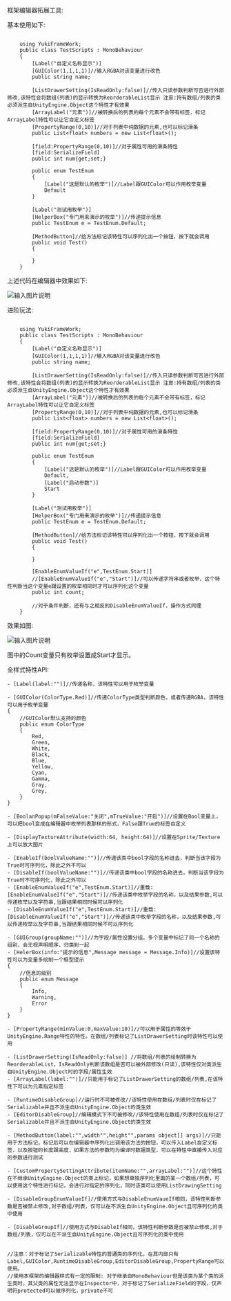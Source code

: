 框架编辑器拓展工具:

基本使用如下:

```

	using YukiFrameWork;
	public class TestScripts : MonoBehaviour
	{
		[Label("自定义名称显示")]
		[GUIColor(1,1,1,1)]//输入RGBA对该变量进行改色
		public string name;

		[ListDrawerSetting(IsReadOnly:false)]//传入只读参数判断可否进行外部修改,该特性会将数组(列表)的显示转换为ReorderableList显示 注意:持有数组/列表的类必须派生自UnityEngine.Object这个特性才有效果
		[ArrayLabel("元素")]//被转换后的列表的每个元素不会带有标签，标记ArrayLabel特性可以让它自定义标签
		[PropertyRange(0,10)]//对于列表中纯数据的元素,也可以标记滑条
		public List<float> numbers = new List<float>();

		[field:PropertyRange(0,10)]//对于属性可用的滑条特性
		[field:SerializeField]
		public int num{get;set;}

		public enum TestEnum
		{
			[Label("这是默认的枚举")]//Label跟GUIColor可以作用枚举变量
			Default
		}

		[Label("测试用枚举")]
		[HelperBox("专门用来演示的枚举")]//传递提示信息
		public TestEnum e = TestEnum.Default;

		[MethodButton]//给方法标记该特性可以序列化出一个按钮，按下就会调用
		public void Test()
		{

		}
	}
```

上述代码在编辑器中效果如下:

![输入图片说明](Texture/Editor1.png)

进阶玩法:

```

	using YukiFrameWork;
	public class TestScripts : MonoBehaviour
	{
		[Label("自定义名称显示")]
		[GUIColor(1,1,1,1)]//输入RGBA对该变量进行改色
		public string name;

		[ListDrawerSetting(IsReadOnly:false)]//传入只读参数判断可否进行外部修改,该特性会将数组(列表)的显示转换为ReorderableList显示 注意:持有数组/列表的类必须派生自UnityEngine.Object这个特性才有效果
		[ArrayLabel("元素")]//被转换后的列表的每个元素不会带有标签，标记ArrayLabel特性可以让它自定义标签
		[PropertyRange(0,10)]//对于列表中纯数据的元素,也可以标记滑条
		public List<float> numbers = new List<float>();

		[field:PropertyRange(0,10)]//对于属性可用的滑条特性
		[field:SerializeField]	
		public int num{get;set;}

		public enum TestEnum
		{
			[Label("这是默认的枚举")]//Label跟GUIColor可以作用枚举变量
			Default,
			[Label("启动参数")]
			Start
		}

		[Label("测试用枚举")]
		[HelperBox("专门用来演示的枚举")]//传递提示信息
		public TestEnum e = TestEnum.Default;

		[MethodButton]//给方法标记该特性可以序列化出一个按钮，按下就会调用
		public void Test()
		{

		}

		[EnableEnumValueIf("e",TestEnum.Start)]
		//[EnableEnumValueIf("e","Start")]//可以传递字符串或者枚举，这个特性判断当这个变量e跟设置的枚举相同时才可以序列化这个变量
		public int count;

		//对于条件判断，还有与之相反的DisableEnumValueIf，操作方式同理
	}
```

效果如图:

![输入图片说明](Texture/Editor2.png)

图中的Count变量只有枚举设置成Start才显示。

全样式特性API:

	- [Label(label:"")]//传递名称，该特性可以用于枚举变量

	- [GUIColor(ColorType.Red)]//传递ColorType类型判断颜色，或者传递RGBA，该特性可以用于枚举变量
	{
		//GUIColor默认支持的颜色
		public enum ColorType
		{
			Red,
			Green,
			White,
			Black,
			Blue,
			Yellow,
			Cyan,
			Gamma,
			Gray,
			Grey,		
		}
	}

	- [BoolanPopup(mFalseValue:"关闭",mTrueValue:"开启")]//设置在Bool变量上，可以把bool变成在编辑器中枚举列表那样的形式，False跟True的标签自定义

	- [DisplayTextureAttribute(width:64, height:64)]//设置在Sprite/Texture上可以放大图片

	- [EnableIf(boolValueName:"")]//传递该类中bool字段的名称进去，判断当该字段为True时可序列化，除此之外不可以
	- [DisableIf(boolValueName:"")]//传递该类中bool字段的名称进去，判断当该字段为True时不可序列化，除此之外可以
	- [EnableEnumValueIf("e",TestEnum.Start)]//重载:[EnableEnumValueIf("e","Start")]//传递该类中枚举字段的名称，以及结果参数,可以传递枚举以及字符串,当跟结果相同时候可以序列化
	- [DisableEnumValueIf("e",TestEnum.Start)]//重载:[DisableEnumValueIf("e","Start")]//传递该类中枚举字段的名称，以及结果参数,可以传递枚举以及字符串,当跟结果相同时候不可以序列化

	- [GUIGroup(groupName:"")]//为字段/属性设置分组，多个变量中标记了同一个名称的组别，会无视声明顺序，归类到一起
	- [HelerBox(info:"提示的信息",Message message = Message.Info)]//设置该特性可以为变量多绘制一个框型提示
	{
		//信息的级别
		public enum Message
		{             
		    Info,    
		    Warning,
		    Error
		}
	}

	- [PropertyRange(minValue:0,maxValue:10)]//可以用于属性的等效于UnityEngine.Range特性的特性。在数组/列表标记了ListDrawerSetting时该特性可以使用

	- [ListDrawerSetting(IsReadOnly:false)] //将数组/列表的绘制转换为ReorderableList，IsReadOnly判断该数组是否可以被外部修改(只读),该特性仅对类派生自UnityEngine.Object时的字段/属性生效
	- [ArrayLabel(label:"")]//只能用于标记了ListDrawerSetting的数组/列表,在该特性下可以为元素指定标签

	- [RuntimeDisableGroup]//运行时不可被修改//该特性使用在数组/列表时仅在标记了Serializable并且不派生自UnityEngine.Object的类生效
	- [EditorDisableGroup]//编辑模式下不可被修改//该特性使用在数组/列表时仅在标记了Serializable并且不派生自UnityEngine.Object的类生效

	- [MethodButton(label:"",width"",height"",params object[] args)]//只能用于方法标记，标记后可以在编辑器中序列化出调用该方法的按钮，可以传入Label自定义标签，以及按钮的长度跟高度，如果方法的参数均为编译时数据类型，可以在特性中直接传入对应的参数进行测试

	- [CustomPropertySettingAttribute(itemName:"",arrayLabel:"")]//这个特性在不继承UnityEngine.Object的类上标记，如果想单独序列化里面的某一个数组/列表，可以使用这个特性进行标记，会进行对指定的序列化，同时该类可以使用ListDrawingSetting

	- [DisableGroupEnumValueIf]//使用方式与DisableEnumVaueIf相同，该特性判断参数是否被禁止修改,对于数组/列表，仅可以在不派生自UnityEngine.Object且可序列化的类中使用

	- [DisableGroupIf]//使用方式与DisableIf相同，该特性判断参数是否被禁止修改,对于数组/列表，仅可以在不派生自UnityEngine.Object且可序列化的类中使用


	//注意：对于标记了Serializable特性的普通类的序列化，在其内部只有Label,GUIColor,RuntimeDisableGroup,EditorDisableGroup,PropertyRange可以使用。
	//使用本框架的编辑器样式有一定的限制: 对于继承自MonoBehaviour但是该类为某个类的派生类时，其父类的属性无法显示在Inspector中，对于标记了SerializeField的字段，仅声明符protected可以被序列化，private不可



